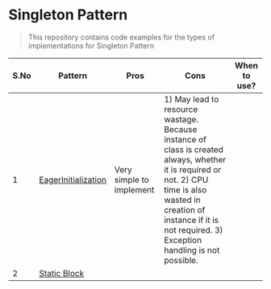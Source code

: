 # Singleton Pattern
> This repository contains code examples for the types of implementations for Singleton Pattern

| S.No |  Pattern  | Pros |  Cons   |  When to use?   |
| --- | --- | --- | --- | --- | 
| 1 | [EagerInitialization](src/main/java/surya/learns/designpatterns/singleton/EagerInitializedSingleton.java) | Very simple to implement  |    1) May lead to resource wastage. Because instance of class is created always, whether it is required or not. 2) CPU time is also wasted in creation of instance if it is not required. 3) Exception handling is not possible. | 
| 2 | [Static Block]()
